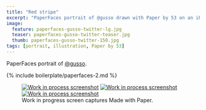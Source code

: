 ```yaml
---
title: "Red stripe"
excerpt: "PaperFaces portrait of @gusso drawn with Paper by 53 on an iPad."
image: 
  feature: paperfaces-gusso-twitter-lg.jpg
  teaser: paperfaces-gusso-twitter-teaser.jpg
  thumb: paperfaces-gusso-twitter-150.jpg
tags: [portrait, illustration, Paper by 53]
---
```


PaperFaces portrait of [@gusso](http://twitter.com/gusso).

{% include boilerplate/paperfaces-2.md %}

<figure class="third">
  <a href="{{ site.url }}/assets/images/paperfaces-gusso-process-1-lg.jpg"><img src="{{ site.url }}/assets/images/paperfaces-gusso-process-1-600.jpg" alt="Work in process screenshot"></a>
  <a href="{{ site.url }}/assets/images/paperfaces-gusso-process-2-lg.jpg"><img src="{{ site.url }}/assets/images/paperfaces-gusso-process-2-600.jpg" alt="Work in process screenshot"></a>
  <a href="{{ site.url }}/assets/images/paperfaces-gusso-process-3-lg.jpg"><img src="{{ site.url }}/assets/images/paperfaces-gusso-process-3-600.jpg" alt="Work in process screenshot"></a>
  <figcaption>Work in progress screen captures Made with Paper.</figcaption>
</figure>